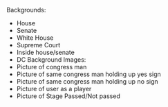 Backgrounds: 
 * House
 * Senate
 * White House
 * Supreme Court
 * Inside house/senate
 * DC Background
Images:
 * Picture of congress man
 * Picture of same congress man holding up yes sign
 * Picture of same congress man holding up no sign
 * Picture of user as a player
 * Picture of Stage Passed/Not passed